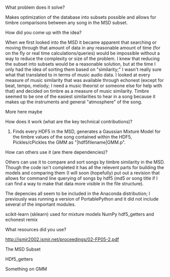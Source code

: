 What problem does it solve?

Makes optimization of the database into subsets possible and allows for timbre comparisons between any song in the MSD subset.

How did you come up with the idea?

When we first looked into the MSD it became apparent that searching or moving through that amount of data in any reasonable amount of time (for on the fly or real time calculations/queries) would be impossible without a way to reduce the complexity or size of the problem. I knew that reducing the subset into subsets would be a reasonable solution, but at the time I only had the idea of sorting them based on "similarity;" I wasn't really sure what that translated to in terms of music audio data. I looked at every measure of music similarity that was available through echonest (except for beat, tempo, melody; I need a music theorist or someone else for help with that) and decided on timbre as a measure of music similarity. Timbre seemed to be one of the easiest similarities to hear in a song because it makes up the instruments and general "atmosphere" of the song. 

More here maybe

How does it work (what are the key technical contributions)?

1. Finds every HDF5 in the MSD, generates a Gaussian Mixture Model for the timbre values of the song contained within the HDF5, Pickles/cPickles the GMM as "|hdf5filename|GMM.p".  

How can others use it (are there dependencies)?

Others can use it to compare and sort songs by timbre similarity in the MSD. Though the code isn't completed it has all the relevent parts for building the models and comparing them (I will soon (hopefully) put out a revision that allows for command line querying of songs by hdf5 (md5 or song title if I can find a way to make that data more visible in the file structure).

The depencies all seem to be included in the Anaconda distribution; I previously was running a version of PortablePython and it did not include several of the important modules. 

scikit-learn (sklearn) used for mixture models
NumPy
hdf5_getters
and echonest remix


What resources did you use?

http://ismir2002.ismir.net/proceedings/02-FP05-2.pdf

The MSD Subset

HDf5_getters

Something on GMM